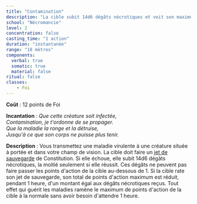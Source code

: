 ```yaml
---
title: "Contamination"
description: "La cible subit 14d6 dégâts nécrotiques et voit son maximum d'action réduit."
school: "Nécromancie"
level: 2
concentration: false
casting_time: "1 action"
duration: "instantanée"
range: "18 mètres"
components:
  verbal: true
  somatic: true
  material: false
ritual: false
classes:
    - Foi
---
```

**Coût** : 12 points de Foi  

**Incantation** : *Que cette créature soit infectée,*    
*Contamination, je t'ordonne de se propager.*    
*Que la maladie la ronge et la détruise,*    
*Jusqu'à ce que son corps ne puisse plus tenir.*    

**Description** : Vous transmettez une maladie virulente à une créature située à portée et dans votre champ de vision. La cible doit faire un [jet de sauvegarde](/utiliser-les-caracteristiques/#jets-de-sauvegarde) de Constitution. Si elle échoue, elle subit 14d6 dégâts nécrotiques, la moitié seulement si elle réussit. Ces dégâts ne peuvent pas faire passer les points d'action de la cible au-dessous de 1. Si la cible rate son jet de sauvegarde, son total de points d'action maximum est réduit, pendant 1 heure, d'un montant égal aux dégâts nécrotiques reçus. Tout effet qui guérit les maladies ramène le maximum de points d'action de la cible à la normale sans avoir besoin d'attendre 1 heure.
